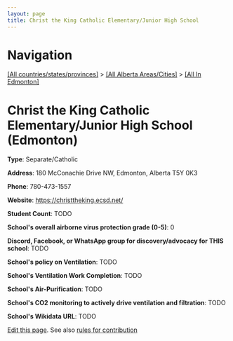 ```yaml
---
layout: page
title: Christ the King Catholic Elementary/Junior High School
---
```

# Navigation

[[All countries/states/provinces]](../../..) > [[All Alberta Areas/Cities]](../..) > [[All In Edmonton]](..)

# Christ the King Catholic Elementary/Junior High School (Edmonton)

**Type**: Separate/Catholic

**Address**: 180 McConachie Drive NW, Edmonton, Alberta T5Y 0K3

**Phone**: 780-473-1557

**Website**: <https://christtheking.ecsd.net/>

**Student Count**: TODO

**School's overall airborne virus protection grade (0-5)**: 0

**Discord, Facebook, or WhatsApp group for discovery/advocacy for THIS school**: TODO

**School's policy on Ventilation**: TODO

**School's Ventilation Work Completion**: TODO

**School's Air-Purification**: TODO

**School's CO2 monitoring to actively drive ventilation and filtration**: TODO

**School's Wikidata URL**: TODO


[Edit this page](https://github.com/ventilate-schools/AB/edit/main/./Edmonton/Christ_the_King_Catholic_Elementary_Junior_High_School.md). See also [rules for contribution](../../../contribution-rules/)